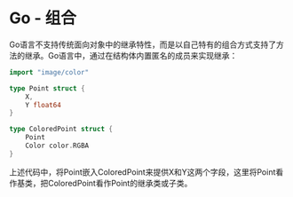 # Go - 组合

Go语言不支持传统面向对象中的继承特性，而是以自己特有的组合方式支持了方法的继承。Go语言中，通过在结构体内置匿名的成员来实现继承：

```go
import "image/color"

type Point struct {
	X,
	Y float64
}

type ColoredPoint struct {
	Point
	Color color.RGBA
}
```

上述代码中，将Point嵌入ColoredPoint来提供X和Y这两个字段，这里将Point看作基类，把ColoredPoint看作Point的继承类或子类。

